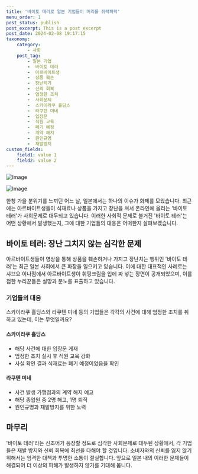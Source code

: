 ```yaml
---
title: '바이토 테러로 일본 기업들이 머리를 쥐락펴락'
menu_order: 1
post_status: publish
post_excerpt: This is a post excerpt
post_date: 2024-02-08 19:17:15
taxonomy:
    category:
        - 사회
    post_tag:
        - 일본 기업
        -  바이토 테러
        -  아르바이트생
        -  상품 훼손
        -  장난치기
        -  신뢰 회복
        -  엄정한 조치
        -  사회문제
        -  스카이라쿠 홀딩스
        -  라쿠텐 미네
        -  입장문
        -  직원 교육
        -  폐기 예정
        -  계약 해지
        -  원인규명
        -  재발방지
custom_fields:
    field1: value 1
    field2: value 2
---
```


![Image](https://imgnews.pstatic.net/image/003/2024/02/08/NISI20240208_0001477366_web_20240208103114_20240208140816059.jpg?type=w647)

![Image](https://imgnews.pstatic.net/image/003/2024/02/08/NISI20240208_0001477372_web_20240208103408_20240208140816061.jpg?type=w647)

한창 가을 분위기를 느끼던 어느 날, 일본에서는 하나의 이슈가 화제를 모았습니다. 최근에는 아르바이트생들이 식재료나 상품을 가지고 장난을 쳐서 온라인에 올리는 '바이토 테러'가 사회문제로 대두되고 있습니다. 이러한 사회적 문제로 불거진 '바이토 테러'는 어떤 상황에서 발생했는지, 그에 대한 기업들의 대응은 어떠한지 살펴보겠습니다.
## 바이토 테러: 장난 그치지 않는 심각한 문제
아르바이트생들이 영상을 통해 상품을 훼손하거나 가지고 장난치는 행위인 '바이토 테러'는 최근 일본 사회에서 큰 파장을 일으키고 있습니다. 이에 대한 대표적인 사례로는 샤브요 이나점에서 아르바이트생이 휘핑크림을 입에 짜 넣는 장면이 공개되었으며, 이를 접한 누리꾼들은 실망과 분노를 표출하고 있습니다.
### 기업들의 대응
스카이라쿠 홀딩스와 라쿠텐 미네 등의 기업들은 각각의 사건에 대해 엄정한 조치를 취하고 있는데, 이는 무엇일까요?
#### 스카이라쿠 홀딩스
- 해당 사건에 대한 입장문 게재
- 엄정한 조치 실시 후 직원 교육 강화
- 사실 확인 결과 식재료는 폐기 예정이었음을 확인
#### 라쿠텐 미네
- 사건 발생 가맹점과의 계약 해지 예고
- 해당 종업원 중 2명 해고, 1명 퇴직
- 원인규명과 재발방지를 위한 노력
## 마무리
'바이토 테러'라는 신조어가 등장할 정도로 심각한 사회문제로 대두된 상황에서, 각 기업들은 재발 방지와 신뢰 회복에 최선을 다해야 할 것입니다. 소비자와의 신뢰를 잃지 않기 위해서는 엄격한 대책과 투명한 소통이 절실합니다. 앞으로 일본 내의 이러한 문제들이 해결되어 더 이상의 피해가 발생하지 않기를 기대해 봅니다.

